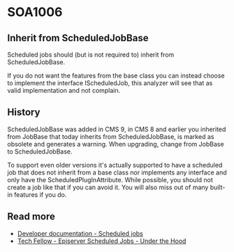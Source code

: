 # SOA1006

## Inherit from ScheduledJobBase

Scheduled jobs should (but is not required to) inherit from ScheduledJobBase.

If you do not want the features from the base class you can instead choose to
implement the interface IScheduledJob, this analyzer will see that as valid
implementation and not complain.

## History

ScheduledJobBase was added in CMS 9, in CMS 8 and earlier you inherited from JobBase
that today inherits from ScheduledJobBase, is marked as obsolete and generates a warning.
When upgrading, change from JobBase to ScheduledJobBase.

To support even older versions it's actually supported to have a scheduled job that does
not inherit from a base class nor implements any interface and only have the
ScheduledPlugInAttribute. While possible, you should not create a job like that if
you can avoid it. You will also miss out of many built-in features if you do.

## Read more
- [Developer documentation - Scheduled jobs](https://docs.developers.optimizely.com/content-cloud/v12.0.0-content-cloud/docs/scheduled-jobs)
- [Tech Fellow - Episerver Scheduled Jobs - Under the Hood](https://blog.tech-fellow.net/2020/12/07/episerver-scheduled-jobs-under-the-hood/)